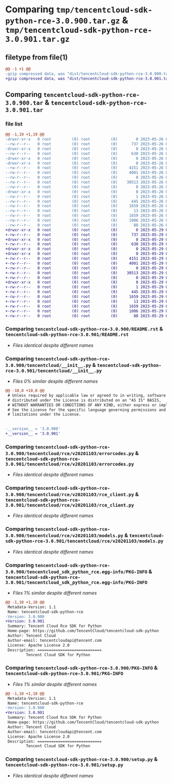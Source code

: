 # Comparing `tmp/tencentcloud-sdk-python-rce-3.0.900.tar.gz` & `tmp/tencentcloud-sdk-python-rce-3.0.901.tar.gz`

## filetype from file(1)

```diff
@@ -1 +1 @@
-gzip compressed data, was "dist/tencentcloud-sdk-python-rce-3.0.900.tar", last modified: Fri May 26 02:25:07 2023, max compression
+gzip compressed data, was "dist/tencentcloud-sdk-python-rce-3.0.901.tar", last modified: Mon May 29 02:34:04 2023, max compression
```

## Comparing `tencentcloud-sdk-python-rce-3.0.900.tar` & `tencentcloud-sdk-python-rce-3.0.901.tar`

### file list

```diff
@@ -1,19 +1,19 @@
-drwxr-xr-x   0 root         (0) root         (0)        0 2023-05-26 02:25:07.000000 tencentcloud-sdk-python-rce-3.0.900/
--rw-r--r--   0 root         (0) root         (0)      737 2023-05-26 02:25:07.000000 tencentcloud-sdk-python-rce-3.0.900/README.rst
-drwxr-xr-x   0 root         (0) root         (0)        0 2023-05-26 02:25:07.000000 tencentcloud-sdk-python-rce-3.0.900/tencentcloud/
--rw-r--r--   0 root         (0) root         (0)      630 2023-05-26 02:25:07.000000 tencentcloud-sdk-python-rce-3.0.900/tencentcloud/__init__.py
-drwxr-xr-x   0 root         (0) root         (0)        0 2023-05-26 02:25:07.000000 tencentcloud-sdk-python-rce-3.0.900/tencentcloud/rce/
-drwxr-xr-x   0 root         (0) root         (0)        0 2023-05-26 02:25:07.000000 tencentcloud-sdk-python-rce-3.0.900/tencentcloud/rce/v20201103/
--rw-r--r--   0 root         (0) root         (0)     4151 2023-05-26 02:25:07.000000 tencentcloud-sdk-python-rce-3.0.900/tencentcloud/rce/v20201103/errorcodes.py
--rw-r--r--   0 root         (0) root         (0)     4001 2023-05-26 02:25:07.000000 tencentcloud-sdk-python-rce-3.0.900/tencentcloud/rce/v20201103/rce_client.py
--rw-r--r--   0 root         (0) root         (0)        0 2023-05-26 02:25:07.000000 tencentcloud-sdk-python-rce-3.0.900/tencentcloud/rce/v20201103/__init__.py
--rw-r--r--   0 root         (0) root         (0)    30513 2023-05-26 02:25:07.000000 tencentcloud-sdk-python-rce-3.0.900/tencentcloud/rce/v20201103/models.py
--rw-r--r--   0 root         (0) root         (0)        0 2023-05-26 02:25:07.000000 tencentcloud-sdk-python-rce-3.0.900/tencentcloud/rce/__init__.py
-drwxr-xr-x   0 root         (0) root         (0)        0 2023-05-26 02:25:07.000000 tencentcloud-sdk-python-rce-3.0.900/tencentcloud_sdk_python_rce.egg-info/
--rw-r--r--   0 root         (0) root         (0)        1 2023-05-26 02:25:07.000000 tencentcloud-sdk-python-rce-3.0.900/tencentcloud_sdk_python_rce.egg-info/dependency_links.txt
--rw-r--r--   0 root         (0) root         (0)      445 2023-05-26 02:25:07.000000 tencentcloud-sdk-python-rce-3.0.900/tencentcloud_sdk_python_rce.egg-info/SOURCES.txt
--rw-r--r--   0 root         (0) root         (0)     1659 2023-05-26 02:25:07.000000 tencentcloud-sdk-python-rce-3.0.900/tencentcloud_sdk_python_rce.egg-info/PKG-INFO
--rw-r--r--   0 root         (0) root         (0)       13 2023-05-26 02:25:07.000000 tencentcloud-sdk-python-rce-3.0.900/tencentcloud_sdk_python_rce.egg-info/top_level.txt
--rw-r--r--   0 root         (0) root         (0)     1659 2023-05-26 02:25:07.000000 tencentcloud-sdk-python-rce-3.0.900/PKG-INFO
--rw-r--r--   0 root         (0) root         (0)     1006 2023-05-26 02:25:07.000000 tencentcloud-sdk-python-rce-3.0.900/setup.py
--rw-r--r--   0 root         (0) root         (0)       88 2023-05-26 02:25:07.000000 tencentcloud-sdk-python-rce-3.0.900/setup.cfg
+drwxr-xr-x   0 root         (0) root         (0)        0 2023-05-29 02:34:04.000000 tencentcloud-sdk-python-rce-3.0.901/
+-rw-r--r--   0 root         (0) root         (0)      737 2023-05-29 02:34:04.000000 tencentcloud-sdk-python-rce-3.0.901/README.rst
+drwxr-xr-x   0 root         (0) root         (0)        0 2023-05-29 02:34:04.000000 tencentcloud-sdk-python-rce-3.0.901/tencentcloud/
+-rw-r--r--   0 root         (0) root         (0)      630 2023-05-29 02:34:04.000000 tencentcloud-sdk-python-rce-3.0.901/tencentcloud/__init__.py
+drwxr-xr-x   0 root         (0) root         (0)        0 2023-05-29 02:34:04.000000 tencentcloud-sdk-python-rce-3.0.901/tencentcloud/rce/
+drwxr-xr-x   0 root         (0) root         (0)        0 2023-05-29 02:34:04.000000 tencentcloud-sdk-python-rce-3.0.901/tencentcloud/rce/v20201103/
+-rw-r--r--   0 root         (0) root         (0)     4151 2023-05-29 02:34:04.000000 tencentcloud-sdk-python-rce-3.0.901/tencentcloud/rce/v20201103/errorcodes.py
+-rw-r--r--   0 root         (0) root         (0)     4001 2023-05-29 02:34:04.000000 tencentcloud-sdk-python-rce-3.0.901/tencentcloud/rce/v20201103/rce_client.py
+-rw-r--r--   0 root         (0) root         (0)        0 2023-05-29 02:34:04.000000 tencentcloud-sdk-python-rce-3.0.901/tencentcloud/rce/v20201103/__init__.py
+-rw-r--r--   0 root         (0) root         (0)    30513 2023-05-29 02:34:04.000000 tencentcloud-sdk-python-rce-3.0.901/tencentcloud/rce/v20201103/models.py
+-rw-r--r--   0 root         (0) root         (0)        0 2023-05-29 02:34:04.000000 tencentcloud-sdk-python-rce-3.0.901/tencentcloud/rce/__init__.py
+drwxr-xr-x   0 root         (0) root         (0)        0 2023-05-29 02:34:04.000000 tencentcloud-sdk-python-rce-3.0.901/tencentcloud_sdk_python_rce.egg-info/
+-rw-r--r--   0 root         (0) root         (0)        1 2023-05-29 02:34:04.000000 tencentcloud-sdk-python-rce-3.0.901/tencentcloud_sdk_python_rce.egg-info/dependency_links.txt
+-rw-r--r--   0 root         (0) root         (0)      445 2023-05-29 02:34:04.000000 tencentcloud-sdk-python-rce-3.0.901/tencentcloud_sdk_python_rce.egg-info/SOURCES.txt
+-rw-r--r--   0 root         (0) root         (0)     1659 2023-05-29 02:34:04.000000 tencentcloud-sdk-python-rce-3.0.901/tencentcloud_sdk_python_rce.egg-info/PKG-INFO
+-rw-r--r--   0 root         (0) root         (0)       13 2023-05-29 02:34:04.000000 tencentcloud-sdk-python-rce-3.0.901/tencentcloud_sdk_python_rce.egg-info/top_level.txt
+-rw-r--r--   0 root         (0) root         (0)     1659 2023-05-29 02:34:04.000000 tencentcloud-sdk-python-rce-3.0.901/PKG-INFO
+-rw-r--r--   0 root         (0) root         (0)     1006 2023-05-29 02:34:04.000000 tencentcloud-sdk-python-rce-3.0.901/setup.py
+-rw-r--r--   0 root         (0) root         (0)       88 2023-05-29 02:34:04.000000 tencentcloud-sdk-python-rce-3.0.901/setup.cfg
```

### Comparing `tencentcloud-sdk-python-rce-3.0.900/README.rst` & `tencentcloud-sdk-python-rce-3.0.901/README.rst`

 * *Files identical despite different names*

### Comparing `tencentcloud-sdk-python-rce-3.0.900/tencentcloud/__init__.py` & `tencentcloud-sdk-python-rce-3.0.901/tencentcloud/__init__.py`

 * *Files 0% similar despite different names*

```diff
@@ -10,8 +10,8 @@
 # Unless required by applicable law or agreed to in writing, software
 # distributed under the License is distributed on an "AS IS" BASIS,
 # WITHOUT WARRANTIES OR CONDITIONS OF ANY KIND, either express or implied.
 # See the License for the specific language governing permissions and
 # limitations under the License.
 
 
-__version__ = '3.0.900'
+__version__ = '3.0.901'
```

### Comparing `tencentcloud-sdk-python-rce-3.0.900/tencentcloud/rce/v20201103/errorcodes.py` & `tencentcloud-sdk-python-rce-3.0.901/tencentcloud/rce/v20201103/errorcodes.py`

 * *Files identical despite different names*

### Comparing `tencentcloud-sdk-python-rce-3.0.900/tencentcloud/rce/v20201103/rce_client.py` & `tencentcloud-sdk-python-rce-3.0.901/tencentcloud/rce/v20201103/rce_client.py`

 * *Files identical despite different names*

### Comparing `tencentcloud-sdk-python-rce-3.0.900/tencentcloud/rce/v20201103/models.py` & `tencentcloud-sdk-python-rce-3.0.901/tencentcloud/rce/v20201103/models.py`

 * *Files identical despite different names*

### Comparing `tencentcloud-sdk-python-rce-3.0.900/tencentcloud_sdk_python_rce.egg-info/PKG-INFO` & `tencentcloud-sdk-python-rce-3.0.901/tencentcloud_sdk_python_rce.egg-info/PKG-INFO`

 * *Files 1% similar despite different names*

```diff
@@ -1,10 +1,10 @@
 Metadata-Version: 1.1
 Name: tencentcloud-sdk-python-rce
-Version: 3.0.900
+Version: 3.0.901
 Summary: Tencent Cloud Rce SDK for Python
 Home-page: https://github.com/TencentCloud/tencentcloud-sdk-python
 Author: Tencent Cloud
 Author-email: tencentcloudapi@tencent.com
 License: Apache License 2.0
 Description: ============================
         Tencent Cloud SDK for Python
```

### Comparing `tencentcloud-sdk-python-rce-3.0.900/PKG-INFO` & `tencentcloud-sdk-python-rce-3.0.901/PKG-INFO`

 * *Files 1% similar despite different names*

```diff
@@ -1,10 +1,10 @@
 Metadata-Version: 1.1
 Name: tencentcloud-sdk-python-rce
-Version: 3.0.900
+Version: 3.0.901
 Summary: Tencent Cloud Rce SDK for Python
 Home-page: https://github.com/TencentCloud/tencentcloud-sdk-python
 Author: Tencent Cloud
 Author-email: tencentcloudapi@tencent.com
 License: Apache License 2.0
 Description: ============================
         Tencent Cloud SDK for Python
```

### Comparing `tencentcloud-sdk-python-rce-3.0.900/setup.py` & `tencentcloud-sdk-python-rce-3.0.901/setup.py`

 * *Files identical despite different names*

